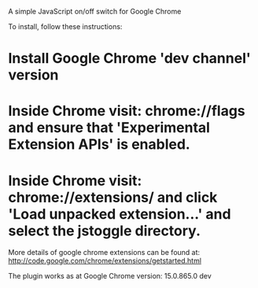 A simple JavaScript on/off switch for Google Chrome

To install, follow these instructions:

# Install Google Chrome 'dev channel' version
# Inside Chrome visit: chrome://flags and ensure that 'Experimental Extension APIs' is enabled.
# Inside Chrome visit: chrome://extensions/ and click 'Load unpacked extension...' and select the jstoggle directory.

More details of google chrome extensions can be found at: http://code.google.com/chrome/extensions/getstarted.html

The plugin works as at Google Chrome version: 15.0.865.0 dev